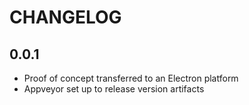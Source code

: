 # CHANGELOG

## 0.0.1
* Proof of concept transferred to an Electron platform
* Appveyor set up to release version artifacts
